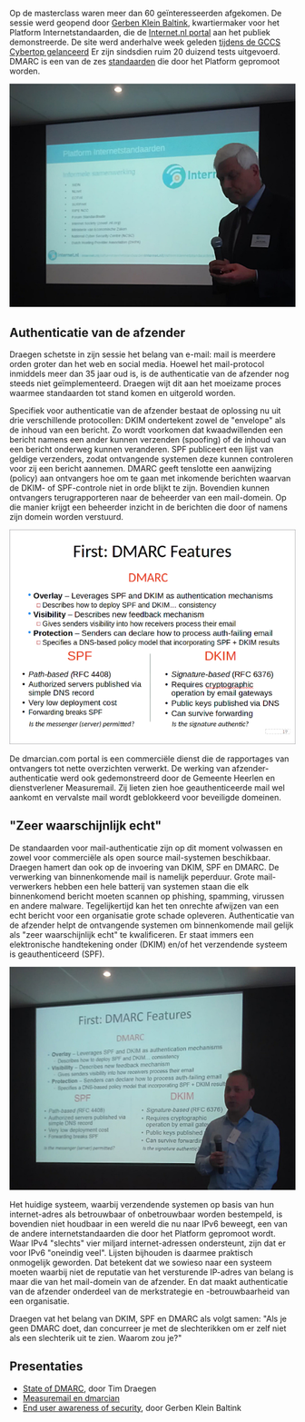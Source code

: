 
Op de masterclass waren meer dan 60 geïnteresseerden afgekomen. De sessie werd
geopend door
[Gerben Klein Baltink](/news/het-internet-is-van-ons-allemaal/),
kwartiermaker voor het Platform Internetstandaarden, die de
[Internet.nl portal](https://internet.nl/) aan het publiek demonstreerde. De
site werd anderhalve week geleden
[tijdens de GCCS Cybertop gelanceerd](/news/website-internet-nl-drukbezocht-na-cybertop/)
Er zijn sindsdien ruim 20 duizend tests uitgevoerd. DMARC is een van de zes
[standaarden](/standards/) die door het Platform gepromoot
worden.

![Demonstratie Internet.nl portal](BK-IMAG1620-unsh-cropped-600x468.jpg)

## Authenticatie van de afzender

Draegen schetste in zijn sessie het belang van e-mail: mail is meerdere orden
groter dan het web en social media. Hoewel het mail-protocol inmiddels meer
dan 35 jaar oud is, is de authenticatie van de afzender nog steeds niet
geïmplementeerd. Draegen wijt dit aan het moeizame proces waarmee standaarden
tot stand komen en uitgerold worden.

Specifiek voor authenticatie van de afzender bestaat de oplossing nu uit drie
verschillende protocollen: DKIM
ondertekent zowel de "envelope" als de inhoud van een bericht. Zo wordt
voorkomen dat kwaadwillenden een bericht namens een ander kunnen verzenden
(spoofing) of de inhoud van een bericht onderweg kunnen veranderen.
SPF publiceert een lijst van geldige
verzenders, zodat ontvangende systemen deze kunnen controleren voor zij een
bericht aannemen. DMARC geeft
tenslotte een aanwijzing (policy) aan ontvangers hoe om te gaan met inkomende
berichten waarvan de DKIM- of SPF-controle niet in orde blijkt te zijn.
Bovendien kunnen ontvangers terugrapporteren naar de beheerder van een
mail-domein. Op die manier krijgt een beheerder inzicht in de berichten die
door of namens zijn domein worden verstuurd.

![DKIM, SPF en DMARC](TimDraegen-slide19-600x450.png)

De dmarcian.com portal is een commerciële dienst die de rapportages van
ontvangers tot nette overzichten verwerkt. De werking van
afzender-authenticatie werd ook gedemonstreerd door de Gemeente Heerlen en
dienstverlener Measuremail. Zij lieten zien hoe geauthenticeerde mail wel
aankomt en vervalste mail wordt geblokkeerd voor beveiligde domeinen.

## "Zeer waarschijnlijk echt"

De standaarden voor mail-authenticatie zijn op dit moment volwassen en zowel
voor commerciële als open source mail-systemen beschikbaar. Draegen hamert dan
ook op de invoering van DKIM, SPF en DMARC. De verwerking van binnenkomende
mail is namelijk peperduur. Grote mail-verwerkers hebben een hele batterij van
systemen staan die elk binnenkomend bericht moeten scannen op phishing,
spamming, virussen en andere malware. Tegelijkertijd kan het ten onrechte
afwijzen van een echt bericht voor een organisatie grote schade opleveren.
Authenticatie van de afzender helpt de ontvangende systemen om binnenkomende
mail gelijk als "zeer waarschijnlijk echt" te kwalificeren. Er staat immers
een elektronische handtekening onder (DKIM) en/of het verzendende systeem is
geauthenticeerd (SPF).

![Tim Draegen over DMARC](BK-IMAG1622-unsh-cropped-600x468.jpg)

Het huidige systeem, waarbij verzendende systemen op basis van hun
internet-adres als betrouwbaar of onbetrouwbaar worden bestempeld, is
bovendien niet houdbaar in een wereld die nu naar
IPv6 beweegt, een van de andere
internetstandaarden die door het Platform gepromoot wordt. Waar IPv4 "slechts"
vier miljard internet-adressen ondersteunt, zijn dat er voor IPv6 "oneindig
veel". Lijsten bijhouden is daarmee praktisch onmogelijk geworden. Dat
betekent dat we sowieso naar een systeem moeten waarbij niet de reputatie van
het versturende IP-adres van belang is maar die van het mail-domein van de
afzender. En dat maakt authenticatie van de afzender onderdeel van de
merkstrategie en -betrouwbaarheid van een organisatie.

Draegen vat het belang van DKIM, SPF en DMARC als volgt samen: "Als je geen
DMARC doet, dan concurreer je met de slechterikken om er zelf niet als een
slechterik uit te zien. Waarom zou je?"

## Presentaties

- [State of DMARC](3_DMARC_NL.pdf), door Tim Draegen
- [Measuremail en dmarcian](4_DMARC_masterclass_april_2015.pdf)
- [End user awareness of security](internet.nl-NL_2.pdf), door Gerben Klein
  Baltink
